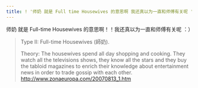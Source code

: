 ```yaml
---
title: ! '师奶 就是 Full time Housewives 的意思啊 我还真以为一直和师傅有关呢 '
---
```


<p>师奶 就是 Full-time Housewives 的意思啊！！我还真以为一直和师傅有关呢 ：）</p>

<blockquote>
  <p>Type II: Full-time Housewives (師奶).</p>
  
  <p>Theory: The housewives spend all day shopping and cooking.  They watch all the televisions shows, they know all the stars and they buy the tabloid magazines to enrich their knowledge about entertainment news in order to trade gossip with each other.
  <a href="http://www.zonaeuropa.com/20070813_1.htm">http://www.zonaeuropa.com/20070813_1.htm</a></p>
</blockquote>
